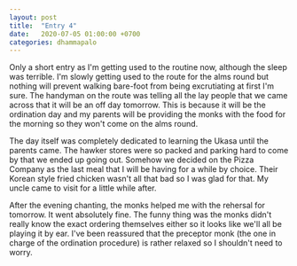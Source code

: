 ```yaml
---
layout: post
title:  "Entry 4"
date:   2020-07-05 01:00:00 +0700
categories: dhammapalo
---
```

Only a short entry as I'm getting used to the routine now, although the sleep was terrible. I'm slowly getting used to the route for the alms round but nothing will prevent walking bare-foot from being excrutiating at first I'm sure. The handyman on the route was telling all the lay people that we came across that it will be an off day tomorrow. This is because it will be the ordination day and my parents will be providing the monks with the food for the morning so they won't come on the alms round.

The day itself was completely dedicated to learning the Ukasa until the parents came. The hawker stores were so packed and parking hard to come by that we ended up going out. Somehow we decided on the Pizza Company as the last meal that I will be having for a while by choice. Their Korean style fried chicken wasn't all that bad so I was glad for that. My uncle came to visit for a little while after.

After the evening chanting, the monks helped me with the rehersal for tomorrow. It went absolutely fine. The funny thing was the monks didn't really know the exact ordering themselves either so it looks like we'll all be playing it by ear. I've been reassured that the preceptor monk (the one in charge of the ordination procedure) is rather relaxed so I shouldn't need to worry.